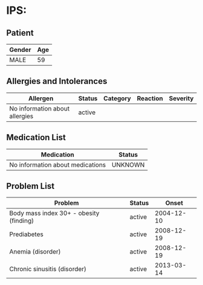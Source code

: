 # IPS:

## Patient

|Gender|Age|
|---|---|
|MALE|59|

## Allergies and Intolerances

|Allergen|Status|Category|Reaction|Severity|
|---|---|---|---|---|
|No information about allergies|active||||

## Medication List

|Medication|Status|
|---|---|
|No information about medications|UNKNOWN|

## Problem List

|Problem|Status|Onset|
|---|---|---|
|Body mass index 30+ - obesity (finding)|active|2004-12-10|
|Prediabetes|active|2008-12-19|
|Anemia (disorder)|active|2008-12-19|
|Chronic sinusitis (disorder)|active|2013-03-14|

